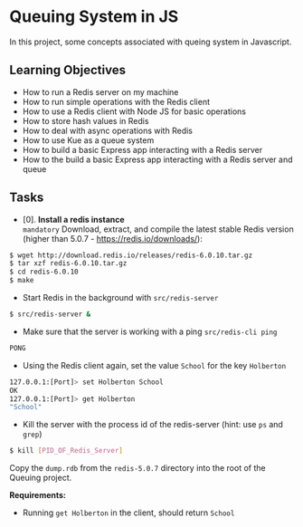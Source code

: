 # Queuing System in JS
In this project, some concepts associated with queing system in Javascript.

## Learning Objectives
+ How to run a Redis server on my machine
+ How to run simple operations with the Redis client
+ How to use a Redis client with Node JS for basic operations
+ How to store hash values in Redis
+ How to deal with async operations with Redis
+ How to use Kue as a queue system
+ How to build a basic Express app interacting with a Redis server
+ How to the build a basic Express app interacting with a Redis server and queue

## Tasks

+ [0]. **Install a redis instance**<br/>
`mandatory`
Download, extract, and compile the latest stable Redis version (higher than 5.0.7 - https://redis.io/downloads/):
```sh
$ wget http://download.redis.io/releases/redis-6.0.10.tar.gz
$ tar xzf redis-6.0.10.tar.gz
$ cd redis-6.0.10
$ make
```
+ Start Redis in the background with `src/redis-server`
```sh
$ src/redis-server &
```
+ Make sure that the server is working with a ping `src/redis-cli ping`
```sh
PONG
```
+ Using the Redis client again, set the value `School` for the key `Holberton`
```sh
127.0.0.1:[Port]> set Holberton School
OK
127.0.0.1:[Port]> get Holberton
"School"
```
+ Kill the server with the process id of the redis-server (hint: use `ps` and `grep`)
```sh
$ kill [PID_OF_Redis_Server]
```
Copy the `dump.rdb` from the `redis-5.0.7` directory into the root of the Queuing project.

**Requirements:**<br/>

+ Running `get Holberton` in the client, should return `School`